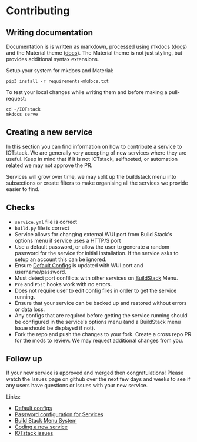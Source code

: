 # Contributing

## Writing documentation

Documentation is is written as markdown, processed using mkdocs ([docs](https://www.mkdocs.org/user-guide/writing-your-docs/#writing-your-docs)) and the Material theme ([docs](https://squidfunk.github.io/mkdocs-material/reference/)). The Material theme is not just styling, but provides additional syntax extensions.

Setup your system for mkdocs and Material:
```
pip3 install -r requirements-mkdocs.txt
```

To test your local changes while writing them and before making a pull-request:
```
cd ~/IOTstack
mkdocs serve
```

## Creating a new service

In this section you can find information on how to contribute a service to IOTstack. We are generally very accepting of new services where they are useful. Keep in mind that if it is not IOTstack, selfhosted, or automation related we may not approve the PR.

Services will grow over time, we may split up the buildstack menu into subsections or create filters to make organising all the services we provide easier to find.

## Checks
* `service.yml` file is correct
* `build.py` file is correct
* Service allows for changing external WUI port from Build Stack's options menu if service uses a HTTP/S port
* Use a default password, or allow the user to generate a random password for the service for initial installation. If the service asks to setup an account this can be ignored.
* Ensure [Default Configs](../Basic_setup/Default-Configs.md) is updated with WUI port and username/password.
* Must detect port confilicts with other services on [BuildStack](Menu-System.md) Menu.
* `Pre` and `Post` hooks work with no errors. 
* Does not require user to edit config files in order to get the service running.
* Ensure that your service can be backed up and restored without errors or data loss.
* Any configs that are required before getting the service running should be configured in the service's options menu (and a BuildStack menu Issue should be displayed if not).
* Fork the repo and push the changes to your fork. Create a cross repo PR for the mods to review. We may request additional changes from you.

## Follow up
If your new service is approved and merged then congratulations! Please watch the Issues page on github over the next few days and weeks to see if any users have questions or issues with your new service.

Links:

* [Default configs](../Basic_setup/Default-Configs.md)
* [Password configuration for Services](BuildStack-RandomPassword.md)
* [Build Stack Menu System](Menu-System.md)
* [Coding a new service](BuildStack-Services.md)
* [IOTstack issues](htps://github.com/SensorsIot/IOTstack/issues)
